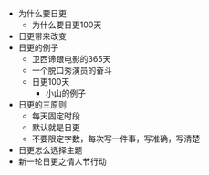 - 为什么要日更
    - 为什么要日更100天
- 日更带来改变
- 日更的例子
    - 卫西谛跟电影的365天
    - 一个脱口秀演员的奋斗
    - 日更100天
        - 小山的例子
- 日更的三原则
    - 每天固定时段
    - 默认就是日更
    - 不要限定字数，每次写一件事，写准确，写清楚
- 日更怎么选择主题
- 新一轮日更之情人节行动
